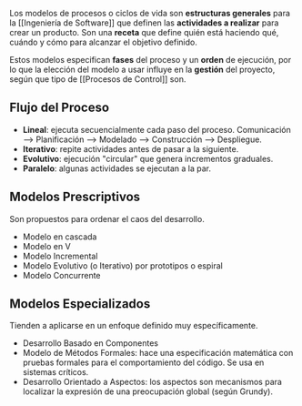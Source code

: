 Los modelos de procesos o ciclos de vida son **estructuras generales** para la [[Ingeniería de Software]] que definen las **actividades a realizar** para crear un producto. Son una **receta** que define quién está haciendo qué, cuándo y cómo para alcanzar el objetivo definido.

Estos modelos especifican **fases** del proceso y un **orden** de ejecución, por lo que la elección del modelo a usar influye en la **gestión** del proyecto, según que tipo de [[Procesos de Control]] son.

## Flujo del Proceso

- **Lineal**: ejecuta secuencialmente cada paso del proceso.
  Comunicación --> Planificación --> Modelado --> Construcción --> Despliegue.
- **Iterativo**: repite actividades antes de pasar a la siguiente.
- **Evolutivo**: ejecución "circular" que genera incrementos graduales.
- **Paralelo**: algunas actividades se ejecutan a la par.

## Modelos Prescriptivos

Son propuestos para ordenar el caos del desarrollo.

- Modelo en cascada
- Modelo en V
- Modelo Incremental
- Modelo Evolutivo (o Iterativo) por prototipos o espiral
- Modelo Concurrente

## Modelos Especializados

Tienden a aplicarse en un enfoque definido muy específicamente.

- Desarrollo Basado en Componentes
- Modelo de Métodos Formales: hace una especificación matemática con pruebas formales para el comportamiento del código. Se usa en sistemas críticos.
- Desarrollo Orientado a Aspectos: los aspectos son mecanismos para localizar la expresión de una preocupación global (según Grundy).
